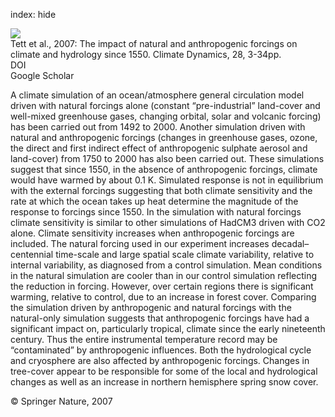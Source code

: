 index: hide

<div class="Citation">
    <div class="Citation-thumb CitationThumb-linked"  data-href="https://doi.org/10.1007/s00382-006-0165-1">
      <img src="https://static.claimspace.cloud/climate-study-static/refs/thumbs/5/Tett_et_al_2007-thumb.png" />
    </div>

  <div class="Citation-body">
    <div class="Citation-text">Tett et al., 2007: The impact of natural and anthropogenic forcings on climate and hydrology since 1550. <span class="Article-journal">Climate Dynamics, </span><span class="Article-volume">28, </span>3-34pp.</div>
    <div class="Citation-links">
      <div class="CitationLink" data-href="https://doi.org/10.1007/s00382-006-0165-1">
        <div class="CitationLink-icon CitationLink-Doi"></div>
        <div class="CitationLink-text">DOI</div>
      </div>
      <div class="CitationLink" data-href="https://scholar.google.com/scholar?q=10.1007/s00382-006-0165-1">
        <div class="CitationLink-icon CitationLink-Scholar"></div>
        <div class="CitationLink-text">Google Scholar</div>
      </div>
    </div>
  </div>
</div>

A climate simulation of an ocean/atmosphere general circulation model driven with natural forcings alone (constant “pre-industrial” land-cover and well-mixed greenhouse gases, changing orbital, solar and volcanic forcing) has been carried out from 1492 to 2000. Another simulation driven with natural and anthropogenic forcings (changes in greenhouse gases, ozone, the direct and first indirect effect of anthropogenic sulphate aerosol and land-cover) from 1750 to 2000 has also been carried out. These simulations suggest that since 1550, in the absence of anthropogenic forcings, climate would have warmed by about 0.1 K. Simulated response is not in equilibrium with the external forcings suggesting that both climate sensitivity and the rate at which the ocean takes up heat determine the magnitude of the response to forcings since 1550. In the simulation with natural forcings climate sensitivity is similar to other simulations of HadCM3 driven with CO2 alone. Climate sensitivity increases when anthropogenic forcings are included. The natural forcing used in our experiment increases decadal–centennial time-scale and large spatial scale climate variability, relative to internal variability, as diagnosed from a control simulation. Mean conditions in the natural simulation are cooler than in our control simulation reflecting the reduction in forcing. However, over certain regions there is significant warming, relative to control, due to an increase in forest cover. Comparing the simulation driven by anthropogenic and natural forcings with the natural-only simulation suggests that anthropogenic forcings have had a significant impact on, particularly tropical, climate since the early nineteenth century. Thus the entire instrumental temperature record may be “contaminated” by anthropogenic influences. Both the hydrological cycle and cryosphere are also affected by anthropogenic forcings. Changes in tree-cover appear to be responsible for some of the local and hydrological changes as well as an increase in northern hemisphere spring snow cover.

<div class="Citation-copy">
&copy; Springer Nature, 2007
</div>